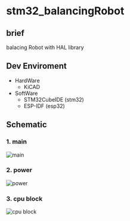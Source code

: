 # stm32_balancingRobot

## brief
balacing Robot with HAL library

## Dev Enviroment
- HardWare
  - KiCAD
- SoftWare
  - STM32CubeIDE (stm32)
  - ESP-IDF (esp32)

 
## Schematic
### 1. main
![main](https://github.com/user-attachments/assets/c87aace0-81e9-4967-b411-9103972e9afb)
### 2. power
![power](https://github.com/user-attachments/assets/9e6f641d-c7dd-4f7c-b1c3-80bfc208375b)
### 3. cpu block
![cpu block](https://github.com/user-attachments/assets/dab6201b-ee3d-4f14-bcce-801f0ef131c3)
